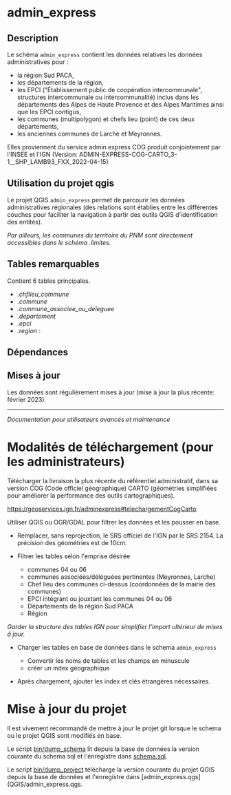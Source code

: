 # admin_express


 ## Description

Le schéma `admin_express` contient les données relatives les données administratives pour :
 - la région Sud PACA, 
 - les départements de la région, 
 - les EPCI ("Établissement public de coopération intercommunale", structures intercommunale ou intercommunalité) inclus dans les départements des Alpes de Haute Provence et des Alpes Maritimes ainsi que les EPCI contigus, 
 - les communes (multipolygon) et chefs lieu (point) de ces deux départements, 
 - les anciennes communes de Larche et Meyronnes.

Elles proviennent du service admin express COG produit conjointement par l'INSEE et l'IGN
(Version: ADMIN-EXPRESS-COG-CARTO_3-1\_\_SHP_LAMB93_FXX_2022-04-15)





## Utilisation du projet qgis 

Le projet QGIS `admin_express` permet de parcourir les données administratives régionales (des relations sont établies entre les différentes couches pour faciliter la navigation à partir des outils QGIS d'identification des entités).

_Par ailleurs, les communes du territoire du PNM sont directement accessibles dans le schéma .limites._


## Tables remarquables

Contient 6 tables principales. 
- _.chflieu_commune_  
- _.commune_ 
- _.commune_associee_ou_deleguee_ 
- _.departement_ 
- _.epci_ 
- _.region_ :

<!--
## Description des colonnes remarquables

Attention: Ne sont décrites ici que les colonnes remarquables, ou dont le nom pourrait prêter à confusion. 

#### table_1
| Nom de la colonne      | Type | Description     |
| :---        |    :----:   |          :---: |
| n_truc      | (PK) int       | c'est le numéro du truc   |
| nom_truc   | string        | c'est le nom du fameux truc      |

#### table_2
| Nom de la colonne      | Type | Description     |
| :---        |    :----:   |          :---: |
| n_machin      | int       | c'est le numéro du machin   |
| n_truc   | string        | c'est le numéro du truc      |

#### table_3
| Nom de la colonne      | Type | Description     |
| :---        |    :----:   |          :---: |
|...      |...       |...   |

## Exemples de Requêtes
_Quelques exemples de requêtes toutes écrites qui permettent de faire des trucs_

```postgreSQL
--Requête pour avoir tous les trucs commençant par "a" ou "A"
SELECT *
FROM table_1
WHERE nom_truc ILIKE 'a%'
```
-->
## Dépendances




## Mises à jour

Les données sont régulièrement mises à jour (mise à jour la plus récente: février 2023)

_____________
_Documentation pour utilisateurs avancés et maintenance_



# Modalités de téléchargement (pour les administrateurs)

Télécharger la livraison la plus récente du référentiel administratif, dans sa version COG (Code officiel géographique) CARTO (géométries simplifiées pour améliorer la performance des outils cartographiques).

https://geoservices.ign.fr/adminexpress#telechargementCogCarto

Utiliser QGIS ou OGR/GDAL pour filtrer les données et les pousser en base.

- Remplacer, sans reprojection, le SRS officiel de l'IGN par le SRS 2154. La précision des géométries est de 10cm.

- Filtrer les tables selon l'emprise désirée

  - communes 04 ou 06
  - communes associées/déléguées pertinentes (Meyronnes, Larche)
  - Chef lieu des communes ci-dessus (coordonnées de la mairie des communes)
  - EPCI intégrant ou jouxtant les communes 04 ou 06
  - Départements de la région Sud PACA
  - Région

_Garder la structure des tables IGN pour simplifier l'import ultérieur de mises à jour._

- Charger les tables en base de données dans le schema `admin_express`

  - Convertir les noms de tables et les champs en minuscule
  - créer un index géographique

- Après chargement, ajouter les index et clés étrangères nécessaires.

# Mise à jour du projet

Il est vivement recommandé de mettre à jour le projet git lorsque le schema ou le projet QGIS sont modifiés en base.

Le script [bin/dump_schema](bin/dump_schema) lit depuis la base de données la version courante du schema sql et l'enregistre dans [schema.sql](sql/schema.sql).

Le script [bin/dump_project](bin/dump_project) télécharge la version courante du projet QGIS depuis la base de données et l'enregistre dans [admin_express.qgs](QGIS/admin_express.qgs.